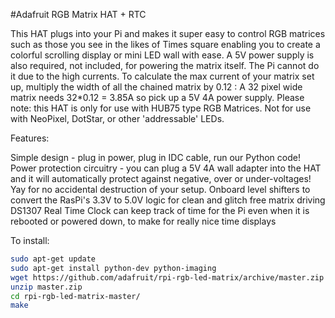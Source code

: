 <!--
---
name: Adafruit RGB Matrix HAT + RTC
class: board
type: led,rtc
formfactor: HAT
manufacturer: Adafruit
description: Run large HUB75 matrices of a Raspberry Pi
url: https://learn.adafruit.com/adafruit-rgb-matrix-plus-real-time-clock-hat-for-raspberry-pi
buy: https://www.adafruit.com/products/2345
image: adafruit-rgb-matrix-hat.png 
pincount: 40
eeprom: yes
power:
  '1':
  '2':
ground:
  '9':
  '25':
  '39':
  '34':
  '30':
  '20':
  '14':
  '6':
pin:
  '3':
    mode: I2C
  '5':
    mode: I2C
  '29': 
  '33':
  '31':
  '32':
  '36':
  '16':
  '7':
  '11': 
  '40':
  '15':
  '37':
  '13':
  '38':
i2c:
  '0x68':
    name: DS1307
    device: DS1307
-->
#Adafruit RGB Matrix HAT + RTC
 
This HAT plugs into your Pi and makes it super easy to control RGB matrices such as those you see in the likes of Times square enabling you to create a colorful scrolling display or mini LED wall with ease. A 5V power supply is also required, not included, for powering the matrix itself. The Pi cannot do it due to the high currents. To calculate the max current of your matrix set up, multiply the width of all the chained matrix by 0.12 : A 32 pixel wide matrix needs 32*0.12 = 3.85A so pick up a 5V 4A power supply. Please note: this HAT is only for use with HUB75 type RGB Matrices. Not for use with NeoPixel, DotStar, or other 'addressable' LEDs.

Features:

Simple design - plug in power, plug in IDC cable, run our Python code!
Power protection circuitry - you can plug a 5V 4A wall adapter into the HAT and it will automatically protect against negative, over or under-voltages! Yay for no accidental destruction of your setup.
Onboard level shifters to convert the RasPi's 3.3V to 5.0V logic for clean and glitch free matrix driving
DS1307 Real Time Clock can keep track of time for the Pi even when it is rebooted or powered down, to make for really nice time displays

To install:

 ```bash
sudo apt-get update
sudo apt-get install python-dev python-imaging
wget https://github.com/adafruit/rpi-rgb-led-matrix/archive/master.zip
unzip master.zip
cd rpi-rgb-led-matrix-master/
make
 ```
 
